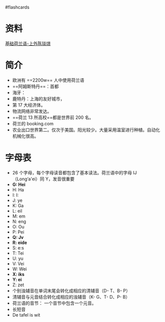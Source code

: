 #flashcards 

# 资料
[基础荷兰语-上外陈琰璟](https://www.bilibili.com/video/BV16a4y1f7ed/?p=2&spm_id_from=pageDriver&vd_source=a64af32d8dabf7e236df4f3ce602a593)

# 简介
- 欧洲有 ==2200w== 人中使用荷兰语
- ==阿姆斯特丹==：首都
- 海牙：
- 鹿特丹：上海的友好城市，
- 第 17 大经济体。
- 物流网络非常发达。
- ==荷兰 13 所高校==都是世界前 200 名。
- 荷兰的 booking.com
- 农业出口世界第二。仅次于美国。阳光较少。大量采用温室进行种植。自动化机械化很高。
# 字母表
- 26 个字母，每个字母读音都包含了基本读法。荷兰语中的字母 IJ（Long‘a'ei）同 Y，发音很重要
- **G: Hei**
- H: Ha
- I: I:
- J: ye
- K: Ga
- L: eil
- M: em
- N: eng
- O: Ou
- P: Pei
- **Q: Jv**
- **R: eide**
- S: e:s
- T: Tei
- U: yu
- V: Vei
- W: Wei
- **X: iks**
- **Y: ei**
- Z: zet
- 个别浊辅音在单词末尾会转化成相应的清辅音（D- T、B- P）
- 清辅音与元音结合转化成相应的浊辅音（K- G、T- D、P- B）
- 荷兰语的音节： 一个音节中包含一个元音。
- 长短音
- De tafel is wit
<!--SR:!2024-08-22,52,250!2024-07-30,57,250!2024-04-18,23,250-->